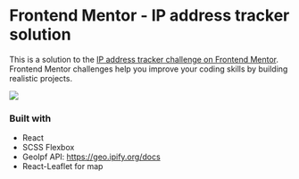 # Frontend Mentor - IP address tracker solution

This is a solution to the [IP address tracker challenge on Frontend Mentor](https://www.frontendmentor.io/challenges/ip-address-tracker-I8-0yYAH0). Frontend Mentor challenges help you improve your coding skills by building realistic projects.

![](../ip-tracker/src/assets/images/end-result.png)

### Built with

- React
- SCSS Flexbox
- GeoIpf API: https://geo.ipify.org/docs
- React-Leaflet for map
